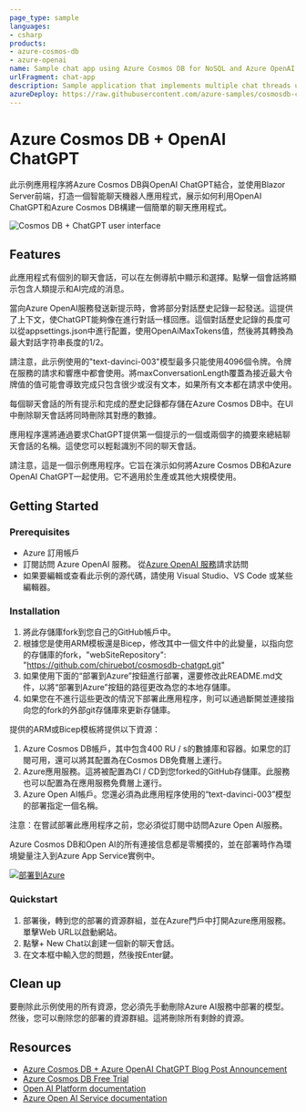 ```yaml
---
page_type: sample
languages:
- csharp
products:
- azure-cosmos-db
- azure-openai
name: Sample chat app using Azure Cosmos DB for NoSQL and Azure OpenAI
urlFragment: chat-app
description: Sample application that implements multiple chat threads using the Azure OpenAI "text-davinci-003" model and Azure Cosmos DB for NoSQL for storage.
azureDeploy: https://raw.githubusercontent.com/azure-samples/cosmosdb-chatgpt/main/azuredeploy.json
---
```


# Azure Cosmos DB + OpenAI ChatGPT

此示例應用程序將Azure Cosmos DB與OpenAI ChatGPT結合，並使用Blazor Server前端，打造一個智能聊天機器人應用程式，展示如何利用OpenAI ChatGPT和Azure Cosmos DB構建一個簡單的聊天應用程式。

![Cosmos DB + ChatGPT user interface](screenshot.png)

## Features

此應用程式有個別的聊天會話，可以在左側導航中顯示和選擇。點擊一個會話將顯示包含人類提示和AI完成的消息。

當向Azure OpenAI服務發送新提示時，會將部分對話歷史記錄一起發送。這提供了上下文，使ChatGPT能夠像在進行對話一樣回應。這個對話歷史記錄的長度可以從appsettings.json中進行配置，使用OpenAiMaxTokens值，然後將其轉換為最大對話字符串長度的1/2。

請注意，此示例使用的"text-davinci-003"模型最多只能使用4096個令牌。令牌在服務的請求和響應中都會使用。將maxConversationLength覆蓋為接近最大令牌值的值可能會導致完成只包含很少或沒有文本，如果所有文本都在請求中使用。

每個聊天會話的所有提示和完成的歷史記錄都存儲在Azure Cosmos DB中。在UI中刪除聊天會話將同時刪除其對應的數據。

應用程序還將通過要求ChatGPT提供第一個提示的一個或兩個字的摘要來總結聊天會話的名稱。這使您可以輕鬆識別不同的聊天會話。

請注意，這是一個示例應用程序。它旨在演示如何將Azure Cosmos DB和Azure OpenAI ChatGPT一起使用。它不適用於生產或其他大規模使用。


## Getting Started

### Prerequisites

- Azure 訂用帳戶
- 訂閱訪問 Azure OpenAI 服務。 從[Azure OpenAI 服務](https://customervoice.microsoft.com/Pages/ResponsePage.aspx?id=v4j5cvGGr0GRqy180BHbR7en2Ais5pxKtso_Pz4b1_xUOFA5Qk1UWDRBMjg0WFhPMkIzTzhKQ1dWNyQlQCN0PWcu)請求訪問
- 如果要編輯或查看此示例的源代碼，請使用 Visual Studio、VS Code 或某些編輯器。


### Installation

1. 將此存儲庫fork到您自己的GitHub帳戶中。
1. 根據您是使用ARM模板還是Bicep，修改其中一個文件中的此變量，以指向您的存儲庫的fork，"webSiteRepository": "https://github.com/chiruebot/cosmosdb-chatgpt.git" 
1. 如果使用下面的“部署到Azure”按鈕進行部署，還要修改此README.md文件，以將“部署到Azure”按鈕的路徑更改為您的本地存儲庫。
1. 如果您在不進行這些更改的情況下部署此應用程序，則可以通過斷開並連接指向您的fork的外部git存儲庫來更新存儲庫。


提供的ARM或Bicep模板將提供以下資源：
1. Azure Cosmos DB帳戶，其中包含400 RU / s的數據庫和容器。如果您的訂閱可用，還可以將其配置為在Cosmos DB免費層上運行。
1. Azure應用服務。這將被配置為CI / CD到您forked的GitHub存儲庫。此服務也可以配置為在應用服務免費層上運行。
1. Azure Open AI帳戶。您還必須為此應用程序使用的“text-davinci-003”模型的部署指定一個名稱。

注意：在嘗試部署此應用程序之前，您必須從訂閱中訪問Azure Open AI服務。

Azure Cosmos DB和Open AI的所有連接信息都是零觸摸的，並在部署時作為環境變量注入到Azure App Service實例中。 

[![部署到Azure](https://aka.ms/deploytoazurebutton)](https://portal.azure.com/#create/Microsoft.Template/uri/https%3A%2F%2Fraw.githubusercontent.com%2FAzure-Samples%2Fcosmosdb-chatgpt%2Fmain%2Fazuredeploy.json)


### Quickstart

1. 部署後，轉到您的部署的資源群組，並在Azure門戶中打開Azure應用服務。單擊Web URL以啟動網站。
1. 點擊+ New Chat以創建一個新的聊天會話。
1. 在文本框中輸入您的問題，然後按Enter鍵。


## Clean up

要刪除此示例使用的所有資源，您必須先手動刪除Azure AI服務中部署的模型。然後，您可以刪除您的部署的資源群組。這將刪除所有剩餘的資源。

## Resources

- [Azure Cosmos DB + Azure OpenAI ChatGPT Blog Post Announcement](https://devblogs.microsoft.com/cosmosdb/)
- [Azure Cosmos DB Free Trial](https://aka.ms/TryCosmos)
- [Open AI Platform documentation](https://platform.openai.com/docs/introduction/overview)
- [Azure Open AI Service documentation](https://learn.microsoft.com/azure/cognitive-services/openai/)
